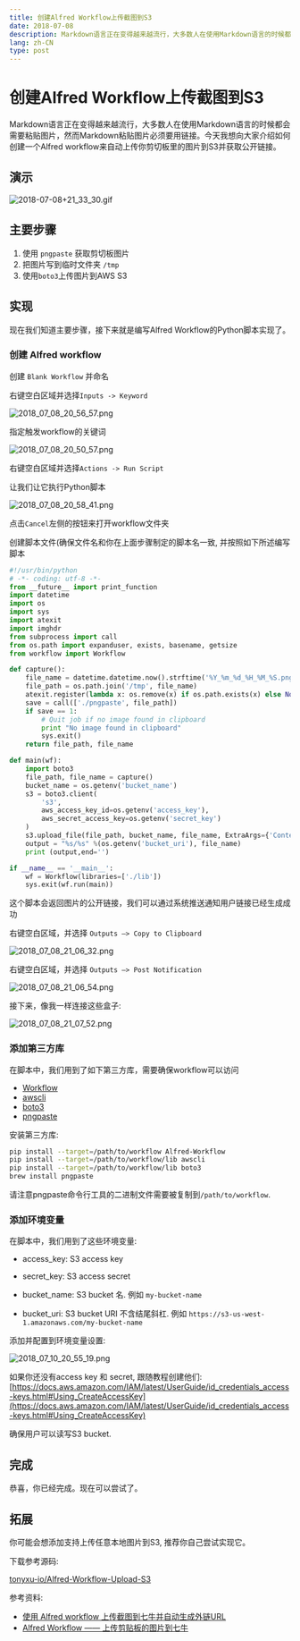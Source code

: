```yaml
---
title: 创建Alfred Workflow上传截图到S3
date: 2018-07-08
description: Markdown语言正在变得越来越流行，大多数人在使用Markdown语言的时候都会需要粘贴图片，然而Markdown粘贴图片必须要用链接。今天我想向大家介绍如何创建一个Alfred workflow来自动上传你剪切板里的图片到S3并获取公开链接。
lang: zh-CN
type: post
---
```


# 创建Alfred Workflow上传截图到S3

Markdown语言正在变得越来越流行，大多数人在使用Markdown语言的时候都会需要粘贴图片，然而Markdown粘贴图片必须要用链接。今天我想向大家介绍如何创建一个Alfred workflow来自动上传你剪切板里的图片到S3并获取公开链接。

## 演示

![2018-07-08+21_33_30.gif](./2018-07-08+21_33_30.gif)

## 主要步骤

1. 使用 `pngpaste` 获取剪切板图片
2. 把图片写到临时文件夹 `/tmp`
3. 使用`boto3`上传图片到AWS S3

## 实现

现在我们知道主要步骤，接下来就是编写Alfred Workflow的Python脚本实现了。

### 创建 Alfred workflow

创建 `Blank Workflow` 并命名

右键空白区域并选择`Inputs -> Keyword`

![2018_07_08_20_56_57.png](./2018_07_08_20_56_57.png)

指定触发workflow的关键词

![2018_07_08_20_50_57.png](./2018_07_08_20_50_57.png)

右键空白区域并选择`Actions -> Run Script`

让我们让它执行Python脚本

![2018_07_08_20_58_41.png](./2018_07_08_20_58_41.png)

点击`Cancel`左侧的按钮来打开workflow文件夹

创建脚本文件(确保文件名和你在上面步骤制定的脚本名一致, 并按照如下所述编写脚本

```python
#!/usr/bin/python
# -*- coding: utf-8 -*-
from __future__ import print_function
import datetime
import os
import sys
import atexit
import imghdr
from subprocess import call
from os.path import expanduser, exists, basename, getsize
from workflow import Workflow

def capture():
    file_name = datetime.datetime.now().strftime('%Y_%m_%d_%H_%M_%S.png')
    file_path = os.path.join('/tmp', file_name)
    atexit.register(lambda x: os.remove(x) if os.path.exists(x) else None, file_path)
    save = call(['./pngpaste', file_path])
    if save == 1:
        # Quit job if no image found in clipboard
        print "No image found in clipboard"
        sys.exit()
    return file_path, file_name

def main(wf):
    import boto3
    file_path, file_name = capture()
    bucket_name = os.getenv('bucket_name')
    s3 = boto3.client(
        's3',
        aws_access_key_id=os.getenv('access_key'),
        aws_secret_access_key=os.getenv('secret_key')
    )
    s3.upload_file(file_path, bucket_name, file_name, ExtraArgs={'ContentType': "image/png"})
    output = "%s/%s" %(os.getenv('bucket_uri'), file_name)
    print (output,end='')

if __name__ == '__main__':
    wf = Workflow(libraries=['./lib'])
    sys.exit(wf.run(main))
```

这个脚本会返回图片的公开链接，我们可以通过系统推送通知用户链接已经生成成功

右键空白区域，并选择 `Outputs –> Copy to Clipboard`

![2018_07_08_21_06_32.png](./2018_07_08_21_06_32.png)

右键空白区域，并选择 `Outputs –> Post Notification`

![2018_07_08_21_06_54.png](./2018_07_08_21_06_54.png)

接下来，像我一样连接这些盒子:

![2018_07_08_21_07_52.png](./2018_07_08_21_07_52.png)

### 添加第三方库

在脚本中，我们用到了如下第三方库，需要确保workflow可以访问

- [Workflow](http://alfredworkflow.readthedocs.io/en/latest/installation.html)
- [awscli](https://docs.aws.amazon.com/cli/latest/userguide/installing.html)
- [boto3](https://boto3.readthedocs.io/en/latest/guide/quickstart.html#installation)
- [pngpaste](https://github.com/jcsalterego/pngpaste)

安装第三方库:

```sh
pip install --target=/path/to/workflow Alfred-Workflow
pip install --target=/path/to/workflow/lib awscli
pip install --target=/path/to/workflow/lib boto3
brew install pngpaste
```

请注意pngpaste命令行工具的二进制文件需要被复制到`/path/to/workflow`.

### 添加环境变量

在脚本中，我们用到了这些环境变量:

- access_key: S3 access key

- secret_key: S3 access secret

- bucket_name: S3 bucket 名. 例如 `my-bucket-name`

- bucket_uri: S3 bucket URI 不含结尾斜杠. 例如 `https://s3-us-west-1.amazonaws.com/my-bucket-name`

添加并配置到环境变量设置:

![2018_07_10_20_55_19.png](./2018_07_10_20_55_19.png)

如果你还没有access key 和 secret, 跟随教程创建他们:
[https://docs.aws.amazon.com/IAM/latest/UserGuide/id_credentials_access-keys.html#Using_CreateAccessKey](https://docs.aws.amazon.com/IAM/latest/UserGuide/id_credentials_access-keys.html#Using_CreateAccessKey)

确保用户可以读写S3 bucket.

## 完成

恭喜，你已经完成。现在可以尝试了。

## 拓展

你可能会想添加支持上传任意本地图片到S3, 推荐你自己尝试实现它。

下载参考源码:

[tonyxu-io/Alfred-Workflow-Upload-S3](https://github.com/tonyxu-io/Alfred-Workflow-Upload-S3)

参考资料:

- [使用 Alfred workflow 上传截图到七牛并自动生成外链URL](http://xfyuan.github.io/2017/03/use-alfred-to-auto-upload-screenshot-to-qiniu-and-generate-the-markdown-image-url/)
- [Alfred Workflow —— 上传剪贴板的图片到七牛](http://labmain.com/2016/04/06/A_Alfred_Workflow_upload_clipboard%27image_to_qiniu/)